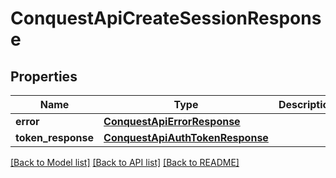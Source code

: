 # ConquestApiCreateSessionResponse

## Properties
Name | Type | Description | Notes
------------ | ------------- | ------------- | -------------
**error** | [**ConquestApiErrorResponse**](ConquestApiErrorResponse.md) |  | [optional] 
**token_response** | [**ConquestApiAuthTokenResponse**](ConquestApiAuthTokenResponse.md) |  | [optional] 

[[Back to Model list]](../README.md#documentation-for-models) [[Back to API list]](../README.md#documentation-for-api-endpoints) [[Back to README]](../README.md)


